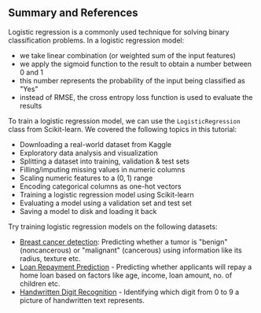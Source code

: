 ## Summary and References

Logistic regression is a commonly used technique for solving binary classification problems. In a logistic regression model: 

- we take linear combination (or weighted sum of the input features) 
- we apply the sigmoid function to the result to obtain a number between 0 and 1
- this number represents the probability of the input being classified as "Yes"
- instead of RMSE, the cross entropy loss function is used to evaluate the results


To train a logistic regression model, we can use the `LogisticRegression` class from Scikit-learn. We covered the following topics in this tutorial:

- Downloading a real-world dataset from Kaggle
- Exploratory data analysis and visualization
- Splitting a dataset into training, validation & test sets
- Filling/imputing missing values in numeric columns
- Scaling numeric features to a $(0,1)$ range
- Encoding categorical columns as one-hot vectors
- Training a logistic regression model using Scikit-learn
- Evaluating a model using a validation set and test set
- Saving a model to disk and loading it back

Try training logistic regression models on the following datasets:

- [Breast cancer detection](https://www.kaggle.com/uciml/breast-cancer-wisconsin-data): Predicting whether a tumor  is "benign" (noncancerous) or "malignant" (cancerous) using information like its radius, texture etc.
- [Loan Repayment Prediction](https://www.kaggle.com/c/home-credit-default-risk) - Predicting whether applicants will repay a home loan based on factors like age, income, loan amount, no. of children etc.
- [Handwritten Digit Recognition](https://www.kaggle.com/c/digit-recognizer) - Identifying which digit from 0 to 9 a picture of handwritten text represents.
